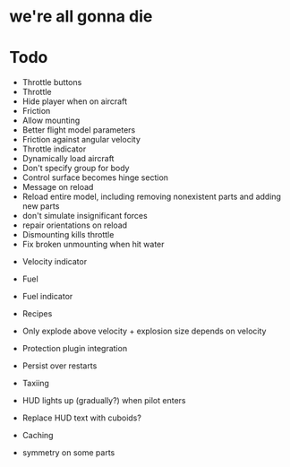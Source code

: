 # we're all gonna die

# Todo
* Throttle buttons
* Throttle
* Hide player when on aircraft
* Friction
* Allow mounting
* Better flight model parameters
* Friction against angular velocity
* Throttle indicator
* Dynamically load aircraft
* Don't specify group for body
* Control surface becomes hinge section
* Message on reload
* Reload entire model, including removing nonexistent parts and adding new parts
* don't simulate insignificant forces
* repair orientations on reload
* Dismounting kills throttle
* Fix broken unmounting when hit water
- Velocity indicator
- Fuel
- Fuel indicator
- Recipes
- Only explode above velocity + explosion size depends on velocity
- Protection plugin integration
- Persist over restarts
- Taxiing
- HUD lights up (gradually?) when pilot enters
- Replace HUD text with cuboids?
- Caching

- symmetry on some parts
